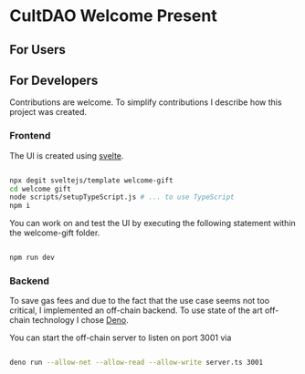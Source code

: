 # CultDAO Welcome Present

## For Users

## For Developers
Contributions are welcome. To simplify contributions I describe how this project was created.  

### Frontend
The UI is created using [svelte](https://svelte.dev/docs).

```sh

npx degit sveltejs/template welcome-gift
cd welcome gift
node scripts/setupTypeScript.js # ... to use TypeScript
npm i 

```

You can work on and test the UI by executing the following statement within the welcome-gift folder.

```sh

npm run dev

```

### Backend
To save gas fees and due to the fact that the use case seems not too critical, I implemented an off-chain backend. To use state of the art off-chain technology I chose [Deno](https://deno.land).

You can start the off-chain server to listen on port 3001 via

```sh

deno run --allow-net --allow-read --allow-write server.ts 3001

```